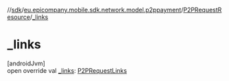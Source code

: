 //[sdk](../../../index.md)/[eu.epicompany.mobile.sdk.network.model.p2ppayment](../index.md)/[P2PRequestResource](index.md)/[_links](_links.md)

# _links

[androidJvm]\
open override val [_links](_links.md): [P2PRequestLinks](../-p2-p-request-links/index.md)
